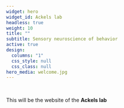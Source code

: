 ```yaml
---
widget: hero
widget_id: Ackels lab
headless: true
weight: 10
title: ""
subtitle: Sensory neuroscience of behavior
active: true
design:
  columns: "1"
  css_style: null
  css_class: null
hero_media: welcome.jpg
---
```


<br>

This will be the website of the **Ackels lab**

